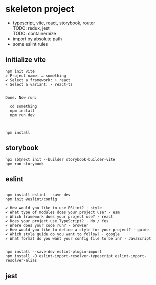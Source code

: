 # skeleton project


* typescript, vite, react, storybook, router  
TODO: redux, jest  
TODO: containernize
* import by absolute path
* some eslint rules




## initialize vite

```
npm init vite
✔ Project name: … something
✔ Select a framework: › react
✔ Select a variant: › react-ts


Done. Now run:

  cd something
  npm install
  npm run dev



npm install

```


## storybook

```
npx sb@next init --builder storybook-builder-vite
npm run storybook

```


## eslint

```

npm install eslint --save-dev
npm init @eslint/config

✔ How would you like to use ESLint? · style
✔ What type of modules does your project use? · esm
✔ Which framework does your project use? · react
✔ Does your project use TypeScript? · No / Yes
✔ Where does your code run? · browser
✔ How would you like to define a style for your project? · guide
✔ Which style guide do you want to follow? · google
✔ What format do you want your config file to be in? · JavaScript


```

```
npm install --save-dev eslint-plugin-import 
npm install -D eslint-import-resolver-typescript eslint-import-resolver-alias

```

## jest

```


```
